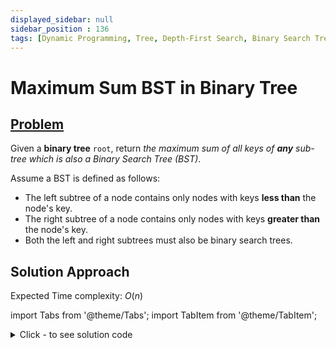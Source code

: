 ```yaml
---
displayed_sidebar: null
sidebar_position : 136
tags: [Dynamic Programming, Tree, Depth-First Search, Binary Search Tree, Binary Tree]
---
```


# Maximum Sum BST in Binary Tree

## [Problem](https://leetcode.com/problems/maximum-sum-bst-in-binary-tree/)

<p>Given a <strong>binary tree</strong> <code>root</code>, return <em>the maximum sum of all keys of <strong>any</strong> sub-tree which is also a Binary Search Tree (BST)</em>.</p>

<p>Assume a BST is defined as follows:</p>

<ul>
	<li>The left subtree of a node contains only nodes with keys <strong>less than</strong> the node&#39;s key.</li>
	<li>The right subtree of a node contains only nodes with keys <strong>greater than</strong> the node&#39;s key.</li>
	<li>Both the left and right subtrees must also be binary search trees.</li>
</ul>

## Solution Approach

Expected Time complexity: $O(n)$

import Tabs from '@theme/Tabs';
import TabItem from '@theme/TabItem';

<details><summary>Click - to see solution code</summary>

<Tabs>
<TabItem value="cpp" label="C++">

```cpp
class Solution {
   public:
    int ans = 0;
    bool f(TreeNode *root, int &minv, int &maxv, int &s) {
        if (root == NULL) return true;

        int lmin = minv, lmax = maxv, lsum = 0;
        bool l = f(root->left, lmin, lmax, lsum);

        int rmin = minv, rmax = maxv, rsum = 0;
        bool r = f(root->right, rmin, rmax, rsum);

        if (l == false || r == false || root->val <= lmax || root->val >= rmin)
            return false;

        s += lsum + rsum + root->val;
        ans = max(ans, s);

        minv = min(lmin, root->val);
        maxv = max(rmax, root->val);
        return true;
    }

    int maxSumBST(TreeNode *root) {
        int s = 0;
        int lm = INT_MAX, rm = INT_MIN;
        f(root, lm, rm, s);
        return ans;
    }
};

```
</TabItem>
</Tabs>

</details>

